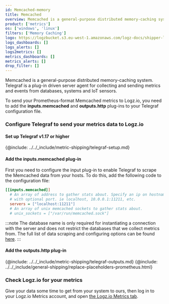 ```yaml
---
id: Memcached-memory
title: Memcached
overview: Memcached is a general-purpose distributed memory-caching system. Telegraf is a plug-in driven server agent for collecting and sending metrics and events from databases, systems and IoT sensors.
product: ['metrics']
os: ['windows', 'linux']
filters: ['Memory Caching']
logo: https://logzbucket.s3.eu-west-1.amazonaws.com/logz-docs/shipper-logos/memcached.png
logs_dashboards: []
logs_alerts: []
logs2metrics: []
metrics_dashboards: []
metrics_alerts: []
drop_filter: []
---
```



Memcached is a general-purpose distributed memory-caching system. Telegraf is a plug-in driven server agent for collecting and sending metrics and events from databases, systems and IoT sensors.

To send your Prometheus-format Memcached metrics to Logz.io, you need to add the **inputs.memcached** and **outputs.http** plug-ins to your Telegraf configuration file.

### Configure Telegraf to send your metrics data to Logz.io

 

#### Set up Telegraf v1.17 or higher

{@include: ../../_include/metric-shipping/telegraf-setup.md}
 
#### Add the inputs.memcached plug-in

First you need to configure the input plug-in to enable Telegraf to scrape the Memcached data from your hosts. To do this, add the following code to the configuration file:


``` ini
[[inputs.memcached]]
  # An array of address to gather stats about. Specify an ip on hostname
  # with optional port. ie localhost, 10.0.0.1:11211, etc.
  servers = ["localhost:11211"]
  # An array of unix memcached sockets to gather stats about.
  # unix_sockets = ["/var/run/memcached.sock"]
```

:::note
The database name is only required for instantiating a connection with the server and does not restrict the databases that we collect metrics from. The full list of data scraping and configuring options can be found [here](https://github.com/influxdata/telegraf/blob/release-1.18/plugins/inputs/memcached/README.md).
:::
 

#### Add the outputs.http plug-in

{@include: ../../_include/metric-shipping/telegraf-outputs.md}
{@include: ../../_include/general-shipping/replace-placeholders-prometheus.html}

### Check Logz.io for your metrics

Give your data some time to get from your system to ours, then log in to your Logz.io Metrics account, and open [the Logz.io Metrics tab](https://app.logz.io/#/dashboard/metrics/).


 
